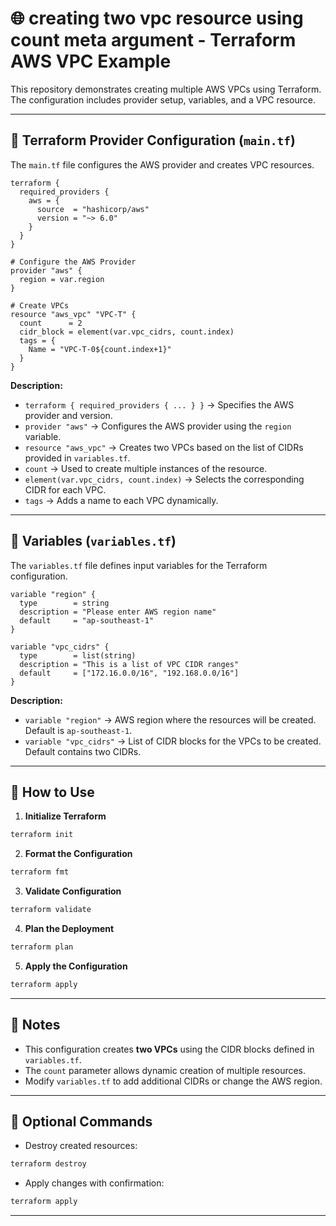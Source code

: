 # 🌐  creating two vpc resource using count meta argument - Terraform AWS VPC Example

This repository demonstrates creating multiple AWS VPCs using Terraform.  
The configuration includes provider setup, variables, and a VPC resource.

---

## 📌 Terraform Provider Configuration (`main.tf`)

The `main.tf` file configures the AWS provider and creates VPC resources.

```hcl
terraform {
  required_providers {
    aws = {
      source  = "hashicorp/aws"
      version = "~> 6.0"
    }
  }
}

# Configure the AWS Provider
provider "aws" {
  region = var.region
}

# Create VPCs
resource "aws_vpc" "VPC-T" {
  count      = 2
  cidr_block = element(var.vpc_cidrs, count.index)
  tags = {
    Name = "VPC-T-0${count.index+1}"
  }
}
```

**Description:**

- `terraform { required_providers { ... } }` → Specifies the AWS provider and version.
- `provider "aws"` → Configures the AWS provider using the `region` variable.
- `resource "aws_vpc"` → Creates two VPCs based on the list of CIDRs provided in `variables.tf`.
- `count` → Used to create multiple instances of the resource.
- `element(var.vpc_cidrs, count.index)` → Selects the corresponding CIDR for each VPC.
- `tags` → Adds a name to each VPC dynamically.

---

## 📌 Variables (`variables.tf`)

The `variables.tf` file defines input variables for the Terraform configuration.

```hcl
variable "region" {
  type        = string
  description = "Please enter AWS region name"
  default     = "ap-southeast-1"
}

variable "vpc_cidrs" {
  type        = list(string)
  description = "This is a list of VPC CIDR ranges"
  default     = ["172.16.0.0/16", "192.168.0.0/16"]
}
```

**Description:**

- `variable "region"` → AWS region where the resources will be created. Default is `ap-southeast-1`.
- `variable "vpc_cidrs"` → List of CIDR blocks for the VPCs to be created. Default contains two CIDRs.

---

## 📌 How to Use

1. **Initialize Terraform**  
```bash
terraform init
```

2. **Format the Configuration**  
```bash
terraform fmt
```

3. **Validate Configuration**  
```bash
terraform validate
```

4. **Plan the Deployment**  
```bash
terraform plan
```

5. **Apply the Configuration**  
```bash
terraform apply
```

---

## 📌 Notes

- This configuration creates **two VPCs** using the CIDR blocks defined in `variables.tf`.
- The `count` parameter allows dynamic creation of multiple resources.
- Modify `variables.tf` to add additional CIDRs or change the AWS region.

---

## 📌 Optional Commands

- Destroy created resources:  
```bash
terraform destroy
```

- Apply changes with confirmation:  
```bash
terraform apply
```

---
